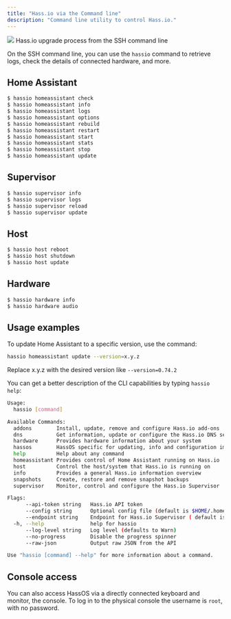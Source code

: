 ```yaml
---
title: "Hass.io via the Command line"
description: "Command line utility to control Hass.io."
---
```


<p class='img'>
<img src='/images/hassio/screenshots/ssh-upgrade.png'>
Hass.io upgrade process from the SSH command line
</p>

On the SSH command line, you can use the `hassio` command to retrieve logs, check the details of connected hardware, and more.

## Home Assistant

```bash
$ hassio homeassistant check
$ hassio homeassistant info
$ hassio homeassistant logs
$ hassio homeassistant options
$ hassio homeassistant rebuild
$ hassio homeassistant restart
$ hassio homeassistant start
$ hassio homeassistant stats
$ hassio homeassistant stop
$ hassio homeassistant update
```

## Supervisor

```bash
$ hassio supervisor info
$ hassio supervisor logs
$ hassio supervisor reload
$ hassio supervisor update
```

## Host

```bash
$ hassio host reboot
$ hassio host shutdown
$ hassio host update
```

## Hardware

```bash
$ hassio hardware info
$ hassio hardware audio
```

## Usage examples

To update Home Assistant to a specific version, use the command:
```bash
hassio homeassistant update --version=x.y.z
```
Replace x.y.z with the desired version like `--version=0.74.2`

You can get a better description of the CLI capabilities by typing `hassio help`:

```bash
Usage:
  hassio [command]

Available Commands:
  addons        Install, update, remove and configure Hass.io add-ons
  dns           Get information, update or configure the Hass.io DNS server
  hardware      Provides hardware information about your system
  hassos        HassOS specific for updating, info and configuration imports
  help          Help about any command
  homeassistant Provides control of Home Assistant running on Hass.io
  host          Control the host/system that Hass.io is running on
  info          Provides a general Hass.io information overview
  snapshots     Create, restore and remove snapshot backups
  supervisor    Monitor, control and configure the Hass.io Supervisor

Flags:
      --api-token string   Hass.io API token
      --config string      Optional config file (default is $HOME/.homeassistant.yaml)
      --endpoint string    Endpoint for Hass.io Supervisor ( default is 'hassio' )
  -h, --help               help for hassio
      --log-level string   Log level (defaults to Warn)
      --no-progress        Disable the progress spinner
      --raw-json           Output raw JSON from the API

Use "hassio [command] --help" for more information about a command.

```

## Console access

You can also access HassOS via a directly connected keyboard and monitor, the console. To log in to the physical console the username is `root`, with no password.
